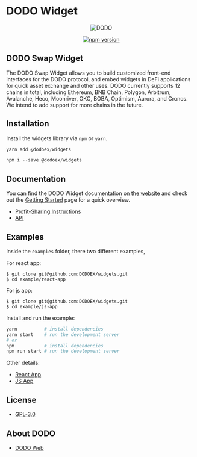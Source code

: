 # DODO Widget

<p align="center">
  <a>
    <img src="https://i.postimg.cc/W4q937Db/Logo.png" alt="DODO" />
  </a>
</p>

<p align="center">
<a href="https://www.npmjs.com/package/@dodoex/widgets"><img src="https://img.shields.io/npm/v/@dodoex/widgets" alt="npm version" /></a>
<p>

## DODO Swap Widget 

The DODO Swap Widget allows you to build customized front-end interfaces for the DODO protocol, and embed widgets in DeFi applications for quick asset exchange and other uses. DODO currently supports 12 chains in total, including Ethereum, BNB Chain, Polygon, Arbitrum, Avalanche, Heco, Moonriver, OKC, BOBA, Optimism, Aurora, and Cronos. We intend to add support for more chains in the future.

## Installation

Install the widgets library via `npm` or `yarn`.

```js
yarn add @dodoex/widgets
```
```js
npm i --save @dodoex/widgets
```

## Documentation
You can find the DODO Widget documentation [on the website](https://docs.dodoex.io/english/developers/swap-widget) and check out the [Getting Started](https://docs.dodoex.io/english/developers/swap-widget/getting-started) page for a quick overview.
- [Profit-Sharing Instructions](https://docs.dodoex.io/english/developers/swap-widget/profit-sharing-instructions)
- [API](https://docs.dodoex.io/english/developers/swap-widget/api)

## Examples
Inside the `examples` folder, there two different examples,

For react app:

```shell
$ git clone git@github.com:DODOEX/widgets.git
$ cd example/react-app
```

For js app:
```shell
$ git clone git@github.com:DODOEX/widgets.git
$ cd example/js-app
```

Install and run the example:

```bash
yarn          # install dependencies
yarn start    # run the development server
# or
npm           # install dependencies
npm run start # run the development server
```

Other details:
- [React App](https://github.com/DODOEX/widgets/tree/main/example/react-app)
- [JS App](https://github.com/DODOEX/widgets/tree/main/example/js-app)

## License

- [GPL-3.0 ](https://github.com/DODOEX/widgets/blob/main/LICENSE)

## About DODO

- [DODO Web](https://dodoex.io/)
